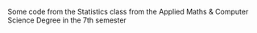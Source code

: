 Some code from the Statistics class from the Applied Maths & Computer Science Degree in the 7th semester
